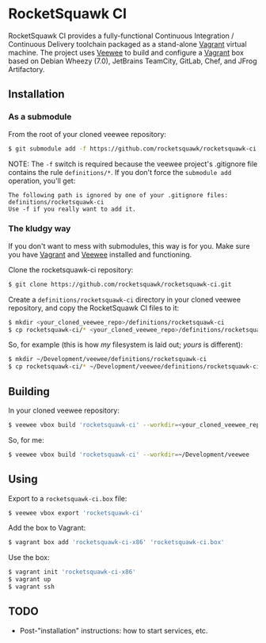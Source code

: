 RocketSquawk CI
===============

RocketSquawk CI provides a fully-functional Continuous Integration / Continuous
Delivery toolchain packaged as a stand-alone [Vagrant][1] virtual machine. The
project uses [Veewee][2] to build and configure a [Vagrant][1] box based on Debian
Wheezy (7.0), JetBrains TeamCity, GitLab, Chef, and JFrog Artifactory.

Installation
------------

### As a submodule

From the root of your cloned veewee repository:

```bash
$ git submodule add -f https://github.com/rocketsquawk/rocketsquawk-ci.git definitions/rocketsquawk-ci
```

NOTE: The `-f` switch is required because the veewee project's .gitignore file contains the rule `definitions/*`. If you don't force the `submodule add` operation, you'll get:

	The following path is ignored by one of your .gitignore files:
	definitions/rocketsquawk-ci
	Use -f if you really want to add it.

### The kludgy way

If you don't want to mess with submodules, this way is for you. Make sure you have [Vagrant][1] and [Veewee][2] installed and functioning.

Clone the rocketsquawk-ci repository:

```bash
$ git clone https://github.com/rocketsquawk/rocketsquawk-ci.git
```

Create a `definitions/rocketsquawk-ci` directory in your cloned veewee repository, and copy the RocketSquawk CI files to it:

```bash
$ mkdir <your_cloned_veewee_repo>/definitions/rocketsquawk-ci
$ cp rocketsquawk-ci/* <your_cloned_veewee_repo>/definitions/rocketsquawk-ci/
```
    
So, for example (this is how *my* filesystem is laid out; *yours* is different):

```bash
$ mkdir ~/Development/veewee/definitions/rocketsquawk-ci
$ cp rocketsquawk-ci/* ~/Development/veewee/definitions/rocketsquawk-ci/
```

Building
--------

In your cloned veewee repository:

```bash
$ veewee vbox build 'rocketsquawk-ci' --workdir=<your_cloned_veewee_repo>
```

So, for me:

```bash
$ veewee vbox build 'rocketsquawk-ci' --workdir=~/Development/veewee
```

Using
-----

Export to a `rocketsquawk-ci.box` file:

```bash
$ veewee vbox export 'rocketsquawk-ci'
```

Add the box to Vagrant:

```bash
$ vagrant box add 'rocketsquawk-ci-x86' 'rocketsquawk-ci.box'
````

Use the box:

```bash
$ vagrant init 'rocketsquawk-ci-x86'
$ vagrant up
$ vagrant ssh
```

TODO
----

* Post-"installation" instructions: how to start services, etc.

[1]: http://vagrantup.com "Vagrant"
[2]: https://github.com/jedi4ever/veewee "Veewee"
